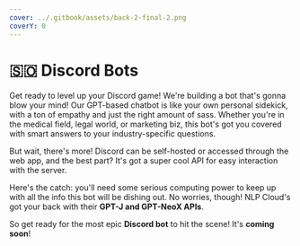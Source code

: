 ```yaml
---
cover: ../.gitbook/assets/back-2-final-2.png
coverY: 0
---
```


# 🇸🇴 Discord Bots

Get ready to level up your Discord game! We're building a bot that's gonna blow your mind! Our GPT-based chatbot is like your own personal sidekick, with a ton of empathy and just the right amount of sass. Whether you're in the medical field, legal world, or marketing biz, this bot's got you covered with smart answers to your industry-specific questions.

But wait, there's more! Discord can be self-hosted or accessed through the web app, and the best part? It's got a super cool API for easy interaction with the server.

Here's the catch: you'll need some serious computing power to keep up with all the info this bot will be dishing out. No worries, though! NLP Cloud's got your back with their **GPT-J and GPT-NeoX APIs**.

So get ready for the most epic **Discord bot** to hit the scene! It's **coming soon**!

